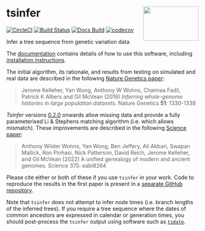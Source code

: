 # tsinfer <img align="right" width="145" height="90" src="https://raw.githubusercontent.com/tskit-dev/tsinfer/main/docs/tsinfer_logo.svg">

[![CircleCI](https://circleci.com/gh/tskit-dev/tsinfer.svg?style=svg)](https://circleci.com/gh/tskit-dev/tsinfer) [![Build Status](https://travis-ci.org/tskit-dev/tsinfer.svg?branch=main)](https://travis-ci.org/tskit-dev/tsinfer) [![Docs Build](https://github.com/tskit-dev/tsinfer/actions/workflows/docs.yml/badge.svg)](https://tskit.dev/tsinfer/docs/stable/introduction.html) [![codecov](https://codecov.io/gh/tskit-dev/tsinfer/branch/main/graph/badge.svg)](https://codecov.io/gh/tskit-dev/tsinfer)


Infer a tree sequence from genetic variation data

The [documentation](https://tskit.dev/tsinfer/docs/stable) contains details of how to use this software, including [installation instructions](https://tskit.dev/tsinfer/docs/stable/installation.html).

The initial algorithm, its rationale, and results from testing on simulated and real data are described in the following [Nature Genetics paper](https://doi.org/10.1038/s41588-019-0483-y):

> Jerome Kelleher, Yan Wong, Anthony W Wohns, Chaimaa Fadil, Patrick K Albers and Gil McVean (2019) *Inferring whole-genome histories in large population datasets*. Nature Genetics **51**: 1330-1338

_Tsinfer_ versions [0.2.0](https://github.com/tskit-dev/tsinfer/releases/tag/0.2.0) onwards allow missing data and provide a fully parameterised Li & Stephens matching algorithm (i.e. which allows mismatch). These improvements are described in the
following [Science paper](https://doi.org/10.1126/science.abi8264):

> Anthony Wilder Wohns, Yan Wong, Ben Jeffery, Ali Akbari, Swapan Mallick, Ron Pinhasi, Nick Patterson, David Reich, Jerome Kelleher, and Gil McVean (2022) A unified genealogy of modern and ancient genomes. Science 375: eabi8264

Please cite either or both of these if you use ``tsinfer`` in your work. Code to reproduce the results in the first paper is present in a [separate GitHub repository](https://github.com/mcveanlab/treeseq-inference).

Note that `tsinfer` does not attempt to infer node times (i.e. branch lengths of the
inferred trees). If you require a tree sequence where the dates of common ancestors
are expressed in calendar or generation times, you should post-process the ``tsinfer``
output using software such as [``tsdate``](https://github.com/tskit-dev/tsdate).
